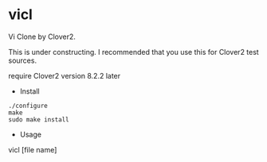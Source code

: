 # vicl

Vi Clone by Clover2.

This is under constructing. I recommended that you use this for Clover2 test sources.

require Clover2 version 8.2.2 later

* Install

```
./configure
make 
sudo make install
```

* Usage 

vicl [file name]
